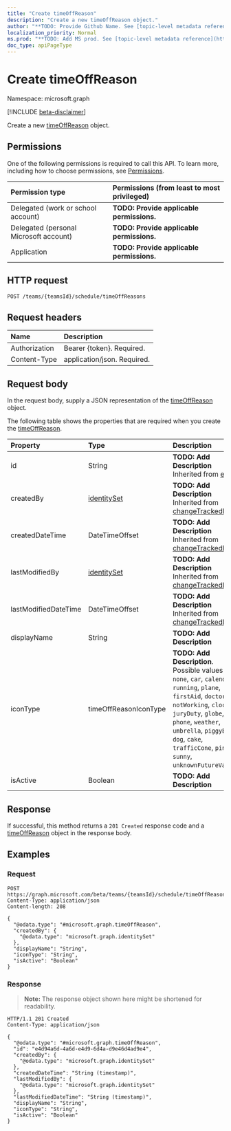 ```yaml
---
title: "Create timeOffReason"
description: "Create a new timeOffReason object."
author: "**TODO: Provide Github Name. See [topic-level metadata reference](https://msgo.azurewebsites.net/add/document/guidelines/metadata.html#topic-level-metadata)**"
localization_priority: Normal
ms.prod: "**TODO: Add MS prod. See [topic-level metadata reference](https://msgo.azurewebsites.net/add/document/guidelines/metadata.html#topic-level-metadata)**"
doc_type: apiPageType
---
```


# Create timeOffReason
Namespace: microsoft.graph

[!INCLUDE [beta-disclaimer](../../includes/beta-disclaimer.md)]

Create a new [timeOffReason](../resources/timeoffreason.md) object.

## Permissions
One of the following permissions is required to call this API. To learn more, including how to choose permissions, see [Permissions](/graph/permissions-reference).

|Permission type|Permissions (from least to most privileged)|
|:---|:---|
|Delegated (work or school account)|**TODO: Provide applicable permissions.**|
|Delegated (personal Microsoft account)|**TODO: Provide applicable permissions.**|
|Application|**TODO: Provide applicable permissions.**|

## HTTP request

<!-- {
  "blockType": "ignored"
}
-->
``` http
POST /teams/{teamsId}/schedule/timeOffReasons
```

## Request headers
|Name|Description|
|:---|:---|
|Authorization|Bearer {token}. Required.|
|Content-Type|application/json. Required.|

## Request body
In the request body, supply a JSON representation of the [timeOffReason](../resources/timeoffreason.md) object.

The following table shows the properties that are required when you create the [timeOffReason](../resources/timeoffreason.md).

|Property|Type|Description|
|:---|:---|:---|
|id|String|**TODO: Add Description** Inherited from [entity](../resources/entity.md)|
|createdBy|[identitySet](../resources/identityset.md)|**TODO: Add Description** Inherited from [changeTrackedEntity](../resources/changetrackedentity.md)|
|createdDateTime|DateTimeOffset|**TODO: Add Description** Inherited from [changeTrackedEntity](../resources/changetrackedentity.md)|
|lastModifiedBy|[identitySet](../resources/identityset.md)|**TODO: Add Description** Inherited from [changeTrackedEntity](../resources/changetrackedentity.md)|
|lastModifiedDateTime|DateTimeOffset|**TODO: Add Description** Inherited from [changeTrackedEntity](../resources/changetrackedentity.md)|
|displayName|String|**TODO: Add Description**|
|iconType|timeOffReasonIconType|**TODO: Add Description**. Possible values are: `none`, `car`, `calendar`, `running`, `plane`, `firstAid`, `doctor`, `notWorking`, `clock`, `juryDuty`, `globe`, `cup`, `phone`, `weather`, `umbrella`, `piggyBank`, `dog`, `cake`, `trafficCone`, `pin`, `sunny`, `unknownFutureValue`.|
|isActive|Boolean|**TODO: Add Description**|



## Response

If successful, this method returns a `201 Created` response code and a [timeOffReason](../resources/timeoffreason.md) object in the response body.

## Examples

### Request
<!-- {
  "blockType": "request",
  "name": "create_timeoffreason_from_"
}
-->
``` http
POST https://graph.microsoft.com/beta/teams/{teamsId}/schedule/timeOffReasons
Content-Type: application/json
Content-length: 208

{
  "@odata.type": "#microsoft.graph.timeOffReason",
  "createdBy": {
    "@odata.type": "microsoft.graph.identitySet"
  },
  "displayName": "String",
  "iconType": "String",
  "isActive": "Boolean"
}
```


### Response
>**Note:** The response object shown here might be shortened for readability.
<!-- {
  "blockType": "response",
  "truncated": true,
  "@odata.type": "microsoft.graph.timeOffReason"
}
-->
``` http
HTTP/1.1 201 Created
Content-Type: application/json

{
  "@odata.type": "#microsoft.graph.timeOffReason",
  "id": "e4d94a6d-4a6d-e4d9-6d4a-d9e46d4ad9e4",
  "createdBy": {
    "@odata.type": "microsoft.graph.identitySet"
  },
  "createdDateTime": "String (timestamp)",
  "lastModifiedBy": {
    "@odata.type": "microsoft.graph.identitySet"
  },
  "lastModifiedDateTime": "String (timestamp)",
  "displayName": "String",
  "iconType": "String",
  "isActive": "Boolean"
}
```

